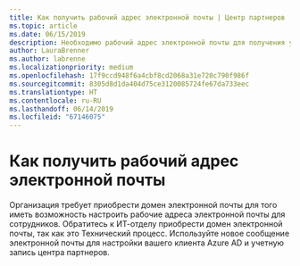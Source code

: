 ```yaml
---
title: Как получить рабочий адрес электронной почты | Центр партнеров
ms.topic: article
ms.date: 06/15/2019
description: Необходимо рабочий адрес электронной почты для получения учетной записи Azure AD в центре партнеров
author: LauraBrenner
ms.author: labrenne
ms.localizationpriority: medium
ms.openlocfilehash: 17f9ccd948f6a4cbf8cd2068a31e720c790f986f
ms.sourcegitcommit: 8305d8d1da404d75ce3120085724fe67da733eec
ms.translationtype: HT
ms.contentlocale: ru-RU
ms.lasthandoff: 06/14/2019
ms.locfileid: "67146075"
---
```

# <a name="how-to-get-a-work-email-address"></a>Как получить рабочий адрес электронной почты

Организация требует приобрести домен электронной почты для того иметь возможность настроить рабочие адреса электронной почты для сотрудников. Обратитесь к ИТ-отделу приобрести домен электронной почты, так как это Технический процесс. Используйте новое сообщение электронной почты для настройки вашего клиента Azure AD и учетную запись центра партнеров.
